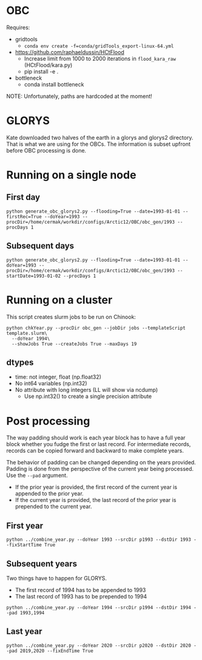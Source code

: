 # OBC

Requires:
 * gridtools
   * `conda env create -f=conda/gridTools_export-linux-64.yml`
 * https://github.com/raphaeldussin/HCtFlood
   * Increase limit from 1000 to 2000 iterations in `flood_kara_raw` (HCtFlood/kara.py)
   * pip install -e .
 * bottleneck
   * conda install bottleneck

NOTE: Unfortunately, paths are hardcoded at the moment!

# GLORYS

Kate downloaded two halves of the earth in a glorys and glorys2 directory.  That is what we
are using for the OBCs.  The information is subset upfront before OBC processing is done.

# Running on a single node

## First day

```
python generate_obc_glorys2.py --flooding=True --date=1993-01-01 --firstRec=True --doYear=1993 --procDir=/home/cermak/workdir/configs/Arctic12/OBC/obc_gen/1993 --procDays 1
```

## Subsequent days

```
python generate_obc_glorys2.py --flooding=True --date=1993-01-01 --doYear=1993 --procDir=/home/cermak/workdir/configs/Arctic12/OBC/obc_gen/1993 --startDate=1993-01-02 --procDays 1
```

# Running on a cluster

This script creates slurm jobs to be run on Chinook:

```
python chkYear.py --procDir obc_gen --jobDir jobs --templateScript template.slurm\
  --doYear 1994\
  --showJobs True --createJobs True --maxDays 19
```

## dtypes

 * time: not integer, float (np.float32)
 * No int64 variables (np.int32)
 * No attribute with long integers (LL will show via ncdump)
   * Use np.int32() to create a single precision attribute

# Post processing

The way padding should work is each year block has to have a full year block
whether you fudge the first or last record.  For intermediate records, records
can be copied forward and backward to make complete years.

The behavior of padding can be changed depending on the years provided.  Padding
is done from the perspective of the current year being processed.  Use the `--pad`
argument.

 * If the prior year is provided, the first record of the current year is appended
   to the prior year.
 * If the current year is provided, the last record of the prior year is prepended to
   the current year.

## First year

```
python ../combine_year.py --doYear 1993 --srcDir p1993 --dstDir 1993 --fixStartTime True
```

## Subsequent years

Two things have to happen for GLORYS.
 * The first record of 1994 has to be appended to 1993
 * The last record of 1993 has to be prepended to 1994

```
python ../combine_year.py --doYear 1994 --srcDir p1994 --dstDir 1994 --pad 1993,1994
```

## Last year

```
python ../combine_year.py --doYear 2020 --srcDir p2020 --dstDir 2020 --pad 2019,2020 --fixEndTime True
```
